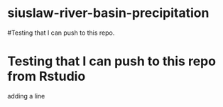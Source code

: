 # siuslaw-river-basin-precipitation
#Testing that I can push to this repo.
# Testing that I can push to this repo from Rstudio
adding a line
